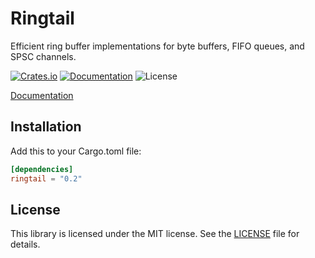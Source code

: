 # Ringtail

Efficient ring buffer implementations for byte buffers, FIFO queues, and SPSC channels.

[![Crates.io](https://img.shields.io/crates/v/ringtail.svg)](https://crates.io/crates/ringtail)
[![Documentation](https://docs.rs/ringtail/badge.svg)](https://docs.rs/ringtail)
![License](https://img.shields.io/badge/license-MIT-blue.svg)

[Documentation](https://docs.rs/ringtail)

## Installation

Add this to your Cargo.toml file:

```toml
[dependencies]
ringtail = "0.2"
```

## License

This library is licensed under the MIT license. See the [LICENSE](LICENSE) file for details.
